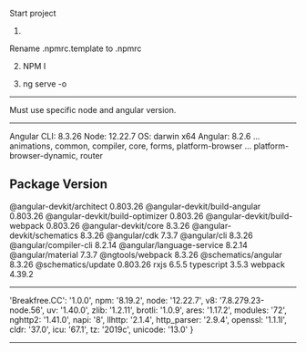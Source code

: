 Start project

1) 
Rename .npmrc.template to .npmrc

2) NPM I

3) ng serve -o

---
Must use specific node and angular version.

----


Angular CLI: 8.3.26
Node: 12.22.7
OS: darwin x64
Angular: 8.2.6
... animations, common, compiler, core, forms, platform-browser
... platform-browser-dynamic, router

Package                           Version
-----------------------------------------------------------
@angular-devkit/architect         0.803.26
@angular-devkit/build-angular     0.803.26
@angular-devkit/build-optimizer   0.803.26
@angular-devkit/build-webpack     0.803.26
@angular-devkit/core              8.3.26
@angular-devkit/schematics        8.3.26
@angular/cdk                      7.3.7
@angular/cli                      8.3.26
@angular/compiler-cli             8.2.14
@angular/language-service         8.2.14
@angular/material                 7.3.7
@ngtools/webpack                  8.3.26
@schematics/angular               8.3.26
@schematics/update                0.803.26
rxjs                              6.5.5
typescript                        3.5.3
webpack                           4.39.2



-------


  'Breakfree.CC': '1.0.0',
  npm: '8.19.2',
  node: '12.22.7',
  v8: '7.8.279.23-node.56',
  uv: '1.40.0',
  zlib: '1.2.11',
  brotli: '1.0.9',
  ares: '1.17.2',
  modules: '72',
  nghttp2: '1.41.0',
  napi: '8',
  llhttp: '2.1.4',
  http_parser: '2.9.4',
  openssl: '1.1.1l',
  cldr: '37.0',
  icu: '67.1',
  tz: '2019c',
  unicode: '13.0'
}

----





